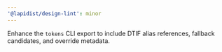 ```yaml
---
'@lapidist/design-lint': minor
---
```


Enhance the `tokens` CLI export to include DTIF alias references, fallback candidates, and override metadata.
